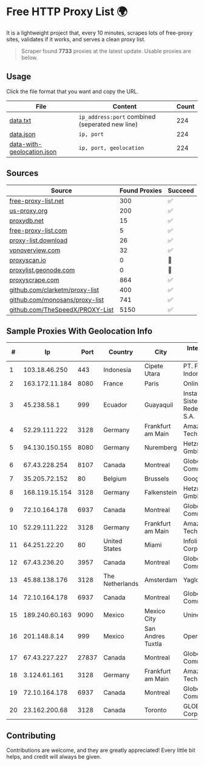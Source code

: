 
# Free HTTP Proxy List 🌍

It is a lightweight project that, every 10 minutes, scrapes lots of free-proxy sites, validates if it works, and serves a clean proxy list.


> Scraper found **7733** proxies at the latest update. Usable proxies are below.

## Usage

Click the file format that you want and copy the URL.


|File|Content|Count|
|----|-------|-----|
|[data.txt](https://raw.githubusercontent.com/themiralay/Proxy-List-World/master/data.txt)|`ip_address:port` combined (seperated new line)|224|
|[data.json](https://raw.githubusercontent.com/themiralay/Proxy-List-World/master/data.json)|`ip, port`|224|
|[data-with-geolocation.json](https://raw.githubusercontent.com/themiralay/Proxy-List-World/master/data-with-geolocation.json)|`ip, port, geolocation`|224|

## Sources

|Source|Found Proxies|Succeed|
|------|-------------|-------|
|[free-proxy-list.net](https://free-proxy-list.net)|300|✅|
|[us-proxy.org](https://www.us-proxy.org)|200|✅|
|[proxydb.net](http://proxydb.net)|15|✅|
|[free-proxy-list.com](https://free-proxy-list.com/?page=&port=&type%5B%5D=http&type%5B%5D=https&up_time=0&search=Search)|5|✅|
|[proxy-list.download](https://www.proxy-list.download/HTTP)|26|✅|
|[vpnoverview.com](https://vpnoverview.com/privacy/anonymous-browsing/free-proxy-servers)|32|✅|
|[proxyscan.io](https://www.proxyscan.io)|0|🚫|
|[proxylist.geonode.com](https://proxylist.geonode.com/api/proxy-list?limit=300&page=1&sort_by=lastChecked&sort_type=desc&protocols=http,https)|0|🚫|
|[proxyscrape.com](https://api.proxyscrape.com/v2/?request=displayproxies&protocol=http&timeout=10000&country=all&ssl=all&anonymity=all)|864|✅|
|[github.com/clarketm/proxy-list](https://raw.githubusercontent.com/clarketm/proxy-list/master/proxy-list-raw.txt)|400|✅|
|[github.com/monosans/proxy-list](https://raw.githubusercontent.com/monosans/proxy-list/main/proxies/http.txt)|741|✅|
|[github.com/TheSpeedX/PROXY-List](https://raw.githubusercontent.com/TheSpeedX/PROXY-List/master/http.txt)|5150|✅|


## Sample Proxies With Geolocation Info

|#|Ip|Port|Country|City|Internet Service Provider|
|-|--|----|-------|----|-------------------------|
|1|103.18.46.250|443|Indonesia|Cipete Utara|PT. Fiber Networks Indonesia|
|2|163.172.11.184|8080|France|Paris|Online S.A.S.|
|3|45.238.58.1|999|Ecuador|Guayaquil|Instalacion De Sistemas EN Redes Insysred S.A.|
|4|52.29.111.222|3128|Germany|Frankfurt am Main|Amazon Technologies Inc.|
|5|94.130.150.155|8080|Germany|Nuremberg|Hetzner Online GmbH|
|6|67.43.228.254|8107|Canada|Montreal|GloboTech Communications|
|7|35.205.72.152|80|Belgium|Brussels|Google LLC|
|8|168.119.15.154|3128|Germany|Falkenstein|Hetzner Online GmbH|
|9|72.10.164.178|6937|Canada|Montreal|GloboTech Communications|
|10|52.29.111.222|3128|Germany|Frankfurt am Main|Amazon Technologies Inc.|
|11|64.251.22.20|80|United States|Miami|Infolink Global Corporation|
|12|67.43.236.20|3957|Canada|Montreal|GloboTech Communications|
|13|45.88.138.176|3128|The Netherlands|Amsterdam|Yaglom Labs Ltd|
|14|72.10.164.178|6937|Canada|Montreal|GloboTech Communications|
|15|189.240.60.163|9090|Mexico|Mexico City|Uninet S.A. de C.V.|
|16|201.148.8.14|999|Mexico|San Andres Tuxtla|Operbes|
|17|67.43.227.227|27837|Canada|Montreal|GloboTech Communications|
|18|3.124.61.161|3128|Germany|Frankfurt am Main|Amazon Technologies Inc.|
|19|72.10.164.178|6937|Canada|Montreal|GloboTech Communications|
|20|23.162.200.68|3128|Canada|Toronto|GLOBALTELEHOST Corp.|



## Contributing

Contributions are welcome, and they are greatly appreciated! Every
little bit helps, and credit will always be given.

